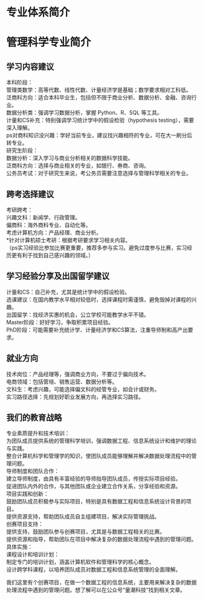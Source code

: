 # 专业体系简介
# 管理科学专业简介
## 学习内容建议
本科阶段：<br>
管理类数学：高等代数、线性代数、计量经济学是基础；数学要求相对工科低。<br>
泛商科方向：适合本科毕业生，包括但不限于商业分析、数据分析、金融、咨询行业。<br>
数据分析类：强调学习数据分析，掌握 Python、R、SQL 等工具。<br>
计量和CS补充：特别强调学习统计学中的假设检验（hypothesis testing），需要深入理解。<br>
ps对商科知识没兴趣：学好当前专业，建议找兴趣相符的专业，可在大一刷分后转专业。<br>
研究生阶段：<br>
数据分析：深入学习与商业分析相关的数据科学技能。<br>
泛商科方向：选择与商业相关的专业，如银行、券商、咨询。<br>
公务员考试：对于研究生来说，考公务员需要注意选择与管理科学相关的专业。<br>
## 跨考选择建议
考研跨考：<br>
兴趣文科：新闻学、行政管理。<br>
偏商科：海外商科专业、自动化等。<br>
考虑计算机方向：产品经理、商业分析。<br>
*针对计算机硕士考研：根据考研要求学习相关内容。<br>
（ps实习经验比参加比赛更重要，推荐多参与实习。避免过度参与比赛，实习经历更有利于找到自己感兴趣的领域。）
## 学习经验分享及出国留学建议
计量和CS：自己补充，尤其是统计学中的假设检验。<br>
选课建议：在国内教学水平相对较低时，选择课程时需谨慎，避免毁掉对课程的兴趣。<br>
出国留学：找经济实惠的机会，公立学校可能教学水平不错。<br>
Master阶段：好好学习，争取积累项目经验。<br>
PhD阶段：可能需要补充统计学、计量经济学和CS算法，注重导师制和高产出要求。
## 就业方向
技术岗位：产品经理等，强调商业方向，不要过于偏向技术。<br>
电商领域：包括管培、销售运营、数据分析等。<br>
文科生：考虑兴趣，可能选择偏文科的经管专业，如会计或财务。<br>
实习路径选择：先规划好职业发展方向，再选择实习路径。
## 我们的教育战略
专业素质提升和技术培训：<br>
为团队成员提供系统的管理科学培训，强调数据工程、信息系统设计和维护的理论与实践。<br>
整合计算机科学和管理学的知识，使团队成员能够理解并解决数据处理流程中的管理问题。<br>
导师制度和团队合作：<br>
建立导师制度，由具有丰富经验的导师指导团队成员，传授实际项目经验。<br>
促进团队内外的合作，与其他团队或企业建立合作关系，分享经验和资源。<br>
项目实践和创新：<br>
鼓励团队成员积极参与实际项目，特别是具有数据工程和信息系统设计背景的项目。<br>
提供资源支持，帮助团队成员自主组建项目，解决实际管理挑战。<br>
创赛项目支持：<br>
提供支持，鼓励团队参与创赛项目，尤其是与数据工程相关的比赛。<br>
提供资源和指导，帮助团队在项目中解决复杂的数据处理流程中遇到的管理问题。<br>
具体实施：<br>
课程设计和培训计划：<br>
制定专门的培训计划，涵盖计算机软件和管理科学的核心概念。<br>
设计跨学科课程，以培养团队成员对数据工程和信息系统管理的全面理解。<br>

我们这里有个创赛项目，在做一个数据工程的信息系统，主要用来解决复杂的数据处理流程中遇到的管理问题。想了解可以在公众号“量潮科技”找到相关文章。
